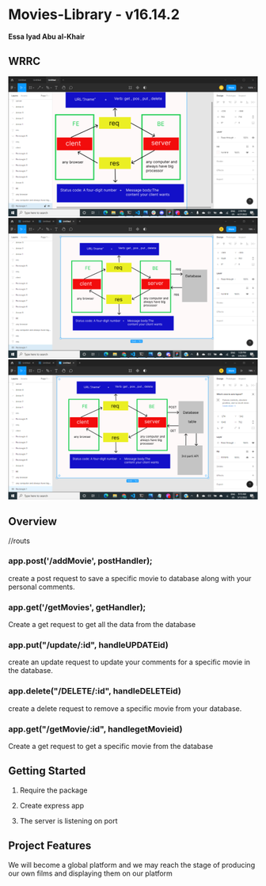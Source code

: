 # Movies-Library - v16.14.2

**Essa Iyad Abu al-Khair**

## WRRC



![](wrrc.png)
![](2022-05-08%20(16).png)
![](2022-05-12%20(15).png)

## Overview

//routs

### app.post('/addMovie', postHandler);

create a post request to save a specific movie to database along with your personal comments.

### app.get('/getMovies', getHandler);
Create a get request to get all the data from the database

### app.put("/update/:id", handleUPDATEid)

create an update request to update your comments for a specific movie in the database.

### app.delete("/DELETE/:id", handleDELETEid)

create a delete request to remove a specific movie from your database.

### app.get("/getMovie/:id", handlegetMovieid)

Create a get request to get a specific movie from the database




## Getting Started

1. Require the package

2. Create express app

3. The server is listening on port


## Project Features

We will become a global platform and we may reach the stage of producing our own films and displaying them on our platform
